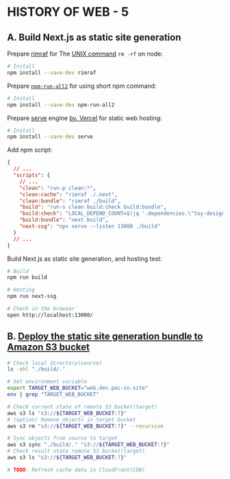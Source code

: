 # HISTORY OF WEB - 5

## A. Build Next.js as static site generation

Prepare [rimraf](https://www.npmjs.com/package/rimraf)
for The [UNIX command](https://en.wikipedia.org/wiki/Rm_(Unix))
`rm -rf` on node:

```bash
# Install
npm install --save-dev rimraf
```

Prepare [`npm-run-all2`](https://www.npmjs.com/package/npm-run-all2)
for using short npm command:

```bash
# Install
npm install --save-dev npm-run-all2
```

Prepare [serve](https://www.npmjs.com/package/serve) engine
[by. Vercel](https://github.com/vercel/serve#readme)
for static web hosting:

```bash
# Install
npm install --save-dev serve
```

Add npm script:

```json
{
  // ...
  "scripts": {
    // ...
    "clean": "run-p clean:*",
    "clean:cache": "rimraf ./.next",
    "clean:bundle": "rimraf ./build",
    "build": "run-s clean build:check build:bundle",
    "build:check": "LOCAL_DEPEND_COUNT=$(jq '.dependencies.\"toy-design-kit\"' package.json | tr -d '\"' | grep 'file:' | wc -l | tr -d ' ') && [[ ${LOCAL_DEPEND_COUNT} > 0 ]] && echo '[FAIL] Invalid dependencies: Replace \"file:../toy-design-kit\" in ./package.json' && echo '' && exit 1 || exit 0",
    "build:bundle": "next build",
    "next-ssg": "npx serve --listen 13000 ./build"
  }
  // ...
}
```

Build Next.js as static site generation, and hosting test:

```bash
# Build
npm run build

# Hosting
npm run next-ssg

# Check in the browser
open http://localhost:13000/
```

## B. [Deploy the static site generation bundle to Amazon S3 bucket](https://docs.aws.amazon.com/ko_kr/cli/latest/userguide/cli-services-s3-commands.html#using-s3-commands-managing-objects-sync)

```bash
# Check local directory(source)
ls -shl "./build/."

# Set environment variable
export TARGET_WEB_BUCKET="web.dev.poc-in.site"
env | grep "TARGET_WEB_BUCKET"

# Check current state of remote S3 bucket(target)
aws s3 ls "s3://${TARGET_WEB_BUCKET:?}"
# (option) Remove objects in target bucket
aws s3 rm "s3://${TARGET_WEB_BUCKET:?}" --recursive

# Sync objects from source to target
aws s3 sync "./build/." "s3://${TARGET_WEB_BUCKET:?}"
# Check result state remote S3 bucket(target)
aws s3 ls "s3://${TARGET_WEB_BUCKET:?}"

# TODO: Refresh cache data in CloudFront(CDN)
```
